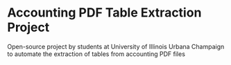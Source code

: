 # Accounting PDF Table Extraction Project
Open-source project by students at University of Illinois Urbana Champaign to automate the extraction of tables from accounting PDF files
